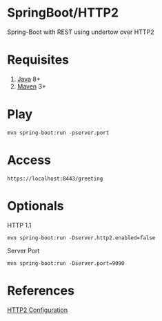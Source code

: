 # SpringBoot/HTTP2

Spring-Boot with REST using undertow over HTTP2 

# Requisites

1. [Java](http://www.oracle.com/technetwork/java/javase/downloads/jdk8-downloads-2133151.html) 8+
2. [Maven](https://maven.apache.org/download.cgi) 3+

# Play

```
mvn spring-boot:run -pserver.port
```

# Access

```
https://localhost:8443/greeting
```

# Optionals

HTTP 1.1

```
mvn spring-boot:run -Dserver.http2.enabled=false
```

Server Port

```
mvn spring-boot:run -Dserver.port=9090
```


# References

[HTTP2 Configuration](http://www.baeldung.com/spring-boot-application-configuration
)
